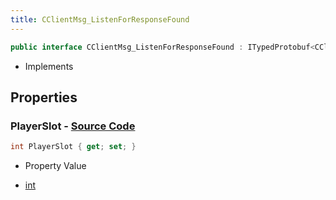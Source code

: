 ```yaml
---
title: CClientMsg_ListenForResponseFound
---
```


```csharp
public interface CClientMsg_ListenForResponseFound : ITypedProtobuf<CClientMsg_ListenForResponseFound>, INativeHandle
```

- Implements

## Properties

### **PlayerSlot** - [Source Code](https://github.com/swiftly-solution/swiftlys2/blob/main/managed/src/SwiftlyS2.Generated/Protobufs/Interfaces/CClientMsg_ListenForResponseFound.cs#L13)

```csharp
int PlayerSlot { get; set; }
```

- Property Value

- [int](https://learn.microsoft.com/dotnet/api/system.int32)


